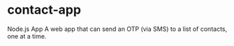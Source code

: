 # contact-app
Node.js App
A web app that can send an OTP (via SMS) to a list of contacts, one at a time.
